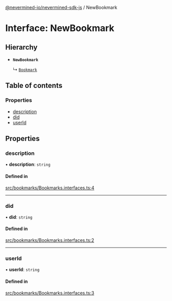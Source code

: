 [@nevermined-io/nevermined-sdk-js](../code-reference.md) / NewBookmark

# Interface: NewBookmark

## Hierarchy

- **`NewBookmark`**

  ↳ [`Bookmark`](Bookmark.md)

## Table of contents

### Properties

- [description](NewBookmark.md#description)
- [did](NewBookmark.md#did)
- [userId](NewBookmark.md#userid)

## Properties

### description

• **description**: `string`

#### Defined in

[src/bookmarks/Bookmarks.interfaces.ts:4](https://github.com/nevermined-io/sdk-js/blob/6f83096/src/bookmarks/Bookmarks.interfaces.ts#L4)

___

### did

• **did**: `string`

#### Defined in

[src/bookmarks/Bookmarks.interfaces.ts:2](https://github.com/nevermined-io/sdk-js/blob/6f83096/src/bookmarks/Bookmarks.interfaces.ts#L2)

___

### userId

• **userId**: `string`

#### Defined in

[src/bookmarks/Bookmarks.interfaces.ts:3](https://github.com/nevermined-io/sdk-js/blob/6f83096/src/bookmarks/Bookmarks.interfaces.ts#L3)
